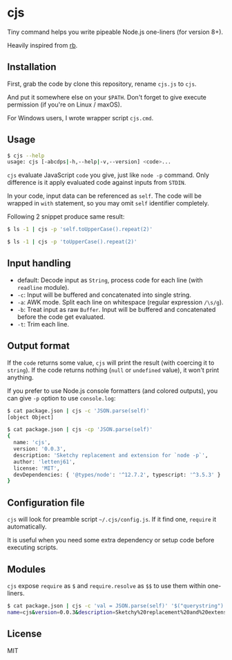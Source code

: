 cjs
===

Tiny command helps you write pipeable Node.js one-liners (for version 8+).

Heavily inspired from [rb][github/rb].


## Installation

First, grab the code by clone this repository, rename `cjs.js` to `cjs`.

And put it somewhere else on your `$PATH`. Don't forget to give execute permission (if you're on Linux / maxOS).

For Windows users, I wrote wrapper script `cjs.cmd`.


## Usage

```sh
$ cjs --help
usage: cjs [-abcdps|-h,--help|-v,--version] <code>...
```

`cjs` evaluate JavaScript `code` you give, just like `node -p` command. Only difference is it apply evaluated code against inputs from `STDIN`.

In your code, input data can be referenced as `self`. The code will be wrapped in `with` statement, so you may omit `self` identifier completely.

Following 2 snippet produce same result:

```sh
$ ls -1 | cjs -p 'self.toUpperCase().repeat(2)'
```

```sh
$ ls -1 | cjs -p 'toUpperCase().repeat(2)'
```


## Input handling

* default: Decode input as `String`, process code for each line (with `readline` module).
* `-c`: Input will be buffered and concatenated into single string.
* `-a`: AWK mode. Split each line on whitespace (regular expression `/\s/g`).
* `-b`: Treat input as raw `Buffer`. Input will be buffered and concatenated before the code get evaluated.
* `-t`: Trim each line.


## Output format

If the `code` returns some value, `cjs` will print the result (with coercing it to `string`). If the code returns nothing (`null` or `undefined` value), it won't print anything.

If you prefer to use Node.js console formatters (and colored outputs), you can give `-p` option to use `console.log`:

```sh
$ cat package.json | cjs -c 'JSON.parse(self)'
[object Object]

$ cat package.json | cjs -cp 'JSON.parse(self)'
{
  name: 'cjs',
  version: '0.0.3',
  description: 'Sketchy replacement and extension for `node -p`',
  author: 'lettenj61',
  license: 'MIT',
  devDependencies: { '@types/node': '^12.7.2', typescript: '^3.5.3' }
}
```


## Configuration file

`cjs` will look for preamble script `~/.cjs/config.js`. If it find one, `require` it automatically.

It is useful when you need some extra dependency or setup code before executing scripts.


## Modules

`cjs` expose `require` as `$` and `require.resolve` as `$$` to use them within one-liners.

```sh
$ cat package.json | cjs -c 'val = JSON.parse(self)' '$("querystring").stringify(val)'
name=cjs&version=0.0.3&description=Sketchy%20replacement%20and%20extension%20for%20%60node%20-p%60&author=lettenj61&license=MIT&devDependencies=
```


## License

MIT


[github/rb]:https://github.com/thisredone/rb
